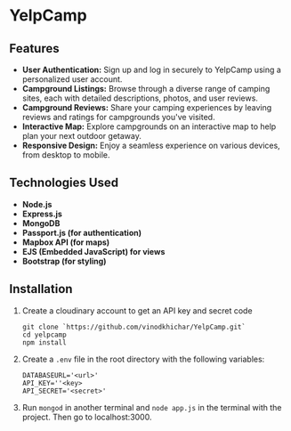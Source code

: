 # YelpCamp

## Features

- **User Authentication:** Sign up and log in securely to YelpCamp using a personalized user account.
- **Campground Listings:** Browse through a diverse range of camping sites, each with detailed descriptions, photos, and user reviews.
- **Campground Reviews:** Share your camping experiences by leaving reviews and ratings for campgrounds you've visited.
- **Interactive Map:** Explore campgrounds on an interactive map to help plan your next outdoor getaway.
- **Responsive Design:** Enjoy a seamless experience on various devices, from desktop to mobile.

## Technologies Used
- **Node.js**
- **Express.js**
- **MongoDB**
- **Passport.js (for authentication)**
- **Mapbox API (for maps)**
- **EJS (Embedded JavaScript) for views**
- **Bootstrap (for styling)**

## Installation

1. Create a cloudinary account to get an API key and secret code
    ```plaintext
    git clone `https://github.com/vinodkhichar/YelpCamp.git`
    cd yelpcamp
    npm install
3. Create a `.env` file in the root directory with the following variables:

   ```plaintext
   DATABASEURL='<url>'
   API_KEY=''<key>
   API_SECRET='<secret>'
4. Run `mongod` in another terminal and `node app.js` in the terminal with the project.
   Then go to localhost:3000.
